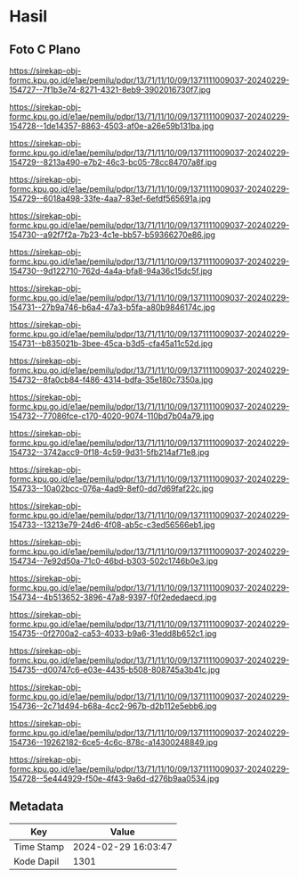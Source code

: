 # Hasil

## Foto C Plano

https://sirekap-obj-formc.kpu.go.id/e1ae/pemilu/pdpr/13/71/11/10/09/1371111009037-20240229-154727--7f1b3e74-8271-4321-8eb9-3902016730f7.jpg

https://sirekap-obj-formc.kpu.go.id/e1ae/pemilu/pdpr/13/71/11/10/09/1371111009037-20240229-154728--1de14357-8863-4503-af0e-a26e59b131ba.jpg

https://sirekap-obj-formc.kpu.go.id/e1ae/pemilu/pdpr/13/71/11/10/09/1371111009037-20240229-154729--8213a490-e7b2-46c3-bc05-78cc84707a8f.jpg

https://sirekap-obj-formc.kpu.go.id/e1ae/pemilu/pdpr/13/71/11/10/09/1371111009037-20240229-154729--6018a498-33fe-4aa7-83ef-6efdf565691a.jpg

https://sirekap-obj-formc.kpu.go.id/e1ae/pemilu/pdpr/13/71/11/10/09/1371111009037-20240229-154730--a92f7f2a-7b23-4c1e-bb57-b59366270e86.jpg

https://sirekap-obj-formc.kpu.go.id/e1ae/pemilu/pdpr/13/71/11/10/09/1371111009037-20240229-154730--9d122710-762d-4a4a-bfa8-94a36c15dc5f.jpg

https://sirekap-obj-formc.kpu.go.id/e1ae/pemilu/pdpr/13/71/11/10/09/1371111009037-20240229-154731--27b9a746-b6a4-47a3-b5fa-a80b9846174c.jpg

https://sirekap-obj-formc.kpu.go.id/e1ae/pemilu/pdpr/13/71/11/10/09/1371111009037-20240229-154731--b835021b-3bee-45ca-b3d5-cfa45a11c52d.jpg

https://sirekap-obj-formc.kpu.go.id/e1ae/pemilu/pdpr/13/71/11/10/09/1371111009037-20240229-154732--8fa0cb84-f486-4314-bdfa-35e180c7350a.jpg

https://sirekap-obj-formc.kpu.go.id/e1ae/pemilu/pdpr/13/71/11/10/09/1371111009037-20240229-154732--77086fce-c170-4020-9074-110bd7b04a79.jpg

https://sirekap-obj-formc.kpu.go.id/e1ae/pemilu/pdpr/13/71/11/10/09/1371111009037-20240229-154732--3742acc9-0f18-4c59-9d31-5fb214af71e8.jpg

https://sirekap-obj-formc.kpu.go.id/e1ae/pemilu/pdpr/13/71/11/10/09/1371111009037-20240229-154733--10a02bcc-076a-4ad9-8ef0-dd7d69faf22c.jpg

https://sirekap-obj-formc.kpu.go.id/e1ae/pemilu/pdpr/13/71/11/10/09/1371111009037-20240229-154733--13213e79-24d6-4f08-ab5c-c3ed56566eb1.jpg

https://sirekap-obj-formc.kpu.go.id/e1ae/pemilu/pdpr/13/71/11/10/09/1371111009037-20240229-154734--7e92d50a-71c0-46bd-b303-502c1746b0e3.jpg

https://sirekap-obj-formc.kpu.go.id/e1ae/pemilu/pdpr/13/71/11/10/09/1371111009037-20240229-154734--4b513652-3896-47a8-9397-f0f2ededaecd.jpg

https://sirekap-obj-formc.kpu.go.id/e1ae/pemilu/pdpr/13/71/11/10/09/1371111009037-20240229-154735--0f2700a2-ca53-4033-b9a6-31edd8b652c1.jpg

https://sirekap-obj-formc.kpu.go.id/e1ae/pemilu/pdpr/13/71/11/10/09/1371111009037-20240229-154735--d00747c6-e03e-4435-b508-808745a3b41c.jpg

https://sirekap-obj-formc.kpu.go.id/e1ae/pemilu/pdpr/13/71/11/10/09/1371111009037-20240229-154736--2c71d494-b68a-4cc2-967b-d2b112e5ebb6.jpg

https://sirekap-obj-formc.kpu.go.id/e1ae/pemilu/pdpr/13/71/11/10/09/1371111009037-20240229-154736--19262182-6ce5-4c6c-878c-a14300248849.jpg

https://sirekap-obj-formc.kpu.go.id/e1ae/pemilu/pdpr/13/71/11/10/09/1371111009037-20240229-154728--5e444929-f50e-4f43-9a6d-d276b9aa0534.jpg


## Metadata

| Key        | Value               |
| ---------- | ------------------- |
| Time Stamp | 2024-02-29 16:03:47 |
| Kode Dapil | 1301                |




